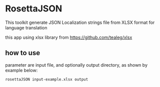 RosettaJSON
============

This toolkit generate JSON Localization strings file from XLSX format for language translation

this app using xlsx library from https://github.com/tealeg/xlsx

## how to use
parameter are input file, and optionally output directory, as shown by example below:

    rosettaJSON input-example.xlsx output
